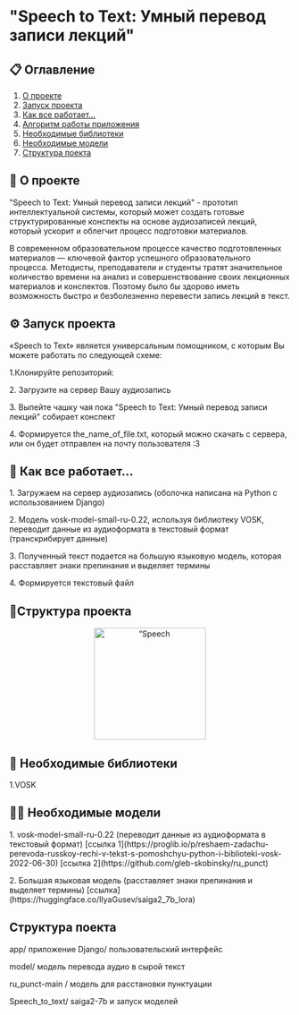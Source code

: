
# "Speech to Text: Умный перевод записи лекций"



## 📋 Оглавление
1) [О проекте](#about_project)
2) [Запуск проекта](#setting)
3) [Как все работает...](#work)
4) [Алгоритм работы приложения](#project_structure)
5) [Необходимые библиотеки](#libraries)
6) [Необходимые модели](#models)
7) [Структура поекта](#hahaha)
   

   

## <a name="about_project"> 📱 О проекте </a> 
<p> "Speech to Text: Умный перевод записи лекций" - прототип интеллектуальной системы, который может создать готовые структурированные конспекты на основе аудиозаписей лекций, который ускорит и облегчит процесс подготовки материалов.  </p>
<p> В современном образовательном процессе качество подготовленных материалов — ключевой фактор успешного образовательного процесса. Методисты, преподаватели и студенты тратят значительное количество времени на анализ и совершенствование своих лекционных материалов и конспектов.
Поэтому было бы здорово иметь возможность быстро и безболезненно перевести запись лекций в текст.
</p>

## <a name="setting"> ⚙️ Запуск проекта </a>
<p> «Speech to Text» является универсальным помощником, с которым Вы можете работать по следующей схеме:
</p>
<p>
    1.Клонируйте репозиторий:
   
</p>

</p>
<p>
    2. Загрузите на сервер Вашу аудиозапись
</p>
   
<p>
    3. Выпейте чашку чая пока "Speech to Text: Умный перевод записи лекций" собирает конспект
</p>
   
<p>
    4. Формируется the_name_of_file.txt, который можно скачать с сервера, или он будет отправлен на почту пользователя :3
</p>

## <a name = "work"> 🤖 Как все работает...</a>
<p>
    1. Загружаем на сервер аудиозапись (оболочка написана на Python c использованием Django)
</p>
<p>
    2. Модель vosk-model-small-ru-0.22, используя библиотеку VOSK, переводит данные из аудиоформата в текстовый формат (транскрибирует данные)
</p>
<p>
    3. Полученный текст подается на большую языковую модель, которая расставляет знаки препинания и выделяет термины
</p>
<p>
    4. Формируется текстовый файл 
</p>

## <a name ="project_structure">👷Структура проекта</a>
<p>
<p align="center">
<img src="https://sun9-58.userapi.com/impg/pzoUuChC6UEqmDW_mA_t2BEMuKPn1GuM673gSA/fZmkZSzMQwk.jpg?size=1920x1080&quality=96&sign=d4ca30350efc218ce42bff09954f4cae&type=album" alt=“Speech to Text: Умный перевод записи лекций”![image]
 width="200"/>
   
</p>

## <a name ="libraries"> 🔨 Необходимые библиотеки</a>
<p>
   1.VOSK
</p>

## <a name ="models">👨‍💻 Необходимые модели</a>
<p>
   1. vosk-model-small-ru-0.22 (переводит данные из аудиоформата в текстовый формат)
   [ссылка 1](https://proglib.io/p/reshaem-zadachu-perevoda-russkoy-rechi-v-tekst-s-pomoshchyu-python-i-biblioteki-vosk-2022-06-30)
   [ссылка 2](https://github.com/gleb-skobinsky/ru_punct)
</p>
<p>
   2. Большая языковая модель (расставляет знаки препинания и выделяет термины)
   [ссылка](https://huggingface.co/IlyaGusev/saiga2_7b_lora)

</p>

## <a name ="hahaha">Структура поекта</a>
<p>
app/ приложение Django/ пользовательский интерфейс
</p>
<p>
model/ модель перевода аудио в сырой текст 
</p>
<p>
ru_punct-main / модель для расстановки пунктуации
</p>
<p>
Speech_to_text/ saiga2-7b и запуск моделей 
</p>
